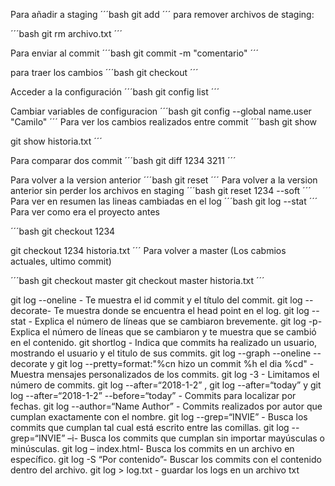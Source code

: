 Para añadir a staging
´´´bash
git add 
´´´
para remover archivos de staging:

´´´bash
git rm archivo.txt 
´´´

Para enviar al commit 
´´´bash
git commit -m "comentario" 
´´´

para traer los cambios 
´´´bash
git checkout 
´´´

Acceder a la configuración 
´´´bash
git config list 
´´´

Cambiar variables de configuracion
´´´bash
git config --global name.user "Camilo"
´´´
Para ver los cambios realizados entre commit
´´´bash
git show

git show historia.txt
´´´

Para comparar dos commit
´´´bash
git diff 1234 3211
´´´

Para volver a la version anterior
´´´bash
git reset
´´´
Para volver a la version anterior sin perder los archivos en staging
´´´bash
git reset 1234 --soft
´´´
Para ver en resumen las lineas cambiadas en el log
´´´bash
git log --stat 
´´´
Para ver como era el proyecto antes 

´´´bash
git checkout 1234

git checkout 1234 historia.txt
´´´
Para volver a master (Los cabmios actuales, ultimo commit)

´´´bash
git checkout master
git checkout master historia.txt
´´´

git log --oneline - Te muestra el id commit y el título del commit.
git log --decorate- Te muestra donde se encuentra el head point en el log.
git log --stat - Explica el número de líneas que se cambiaron brevemente.
git log -p- Explica el número de líneas que se cambiaron y te muestra que se cambió en el contenido.
git shortlog - Indica que commits ha realizado un usuario, mostrando el usuario y el titulo de sus commits.
git log --graph --oneline --decorate y
git log --pretty=format:"%cn hizo un commit %h el dia %cd" - Muestra mensajes personalizados de los commits.
git log -3 - Limitamos el número de commits.
git log --after=“2018-1-2” ,
git log --after=“today” y
git log --after=“2018-1-2” --before=“today” - Commits para localizar por fechas.
git log --author=“Name Author” - Commits realizados por autor que cumplan exactamente con el nombre.
git log --grep=“INVIE” - Busca los commits que cumplan tal cual está escrito entre las comillas.
git log --grep=“INVIE” –i- Busca los commits que cumplan sin importar mayúsculas o minúsculas.
git log – index.html- Busca los commits en un archivo en específico.
git log -S “Por contenido”- Buscar los commits con el contenido dentro del archivo.
git log > log.txt - guardar los logs en un archivo txt

